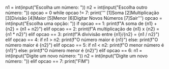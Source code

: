 n1 = int(input("Escolha um número: "))
n2 = int(input("Escolha outro número: "))
opcao = 0
while opcao != 7:
    print('''
    [1]Soma 
    [2]Multiplicação
    [3]Divisão
    [4]Maior
    [5]Menor
    [6]Digitar Novos Números
    [7]Sair''')
    opcao = int(input("Escolha uma opção: "))
    if opcao == 1:
        print(f"A soma de {n1} + {n2} = {n1 + n2}")
    elif opcao == 2:
        print(f"A multiplicação de {n1} x {n2} = {n1 * n2}")
    elif opcao == 3:
        print(f"A divivisão entre {n1}/{n2} = {n1 / n2}")
    elif opcao == 4:
        if n1 > n2:
            print(f"O número maior é {n1}")
        else:
            print(f"O número maior é {n2}")
    elif opcao == 5:
        if n1 < n2:
            print(f"O menor número é {n1}")
        else:
            print(f"O número menor é {n2}")
    elif opcao == 6:
        n1 = int(input("Digite um novo número: "))
        n2 = int(input("Digite um novo número: "))
    elif opcao == 7:
        print("FIM")                  



